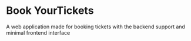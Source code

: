 # Book YourTickets
A web application made for booking tickets with the backend support and minimal frontend interface
